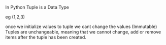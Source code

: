 In Python Tuple is a Data Type

eg (1,2,3)

once we initialize values to tuple we cant change the values (Immutable)
Tuples are unchangeable, meaning that we cannot change, add or remove items after the tuple has been created.
